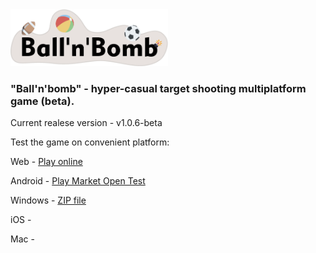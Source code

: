 
<img src="https://github.com/vitosbat/ballandbomb/blob/main/Assets/Graph/Sprites/logo.png?raw=true " width="50%">

### "Ball'n'bomb" - hyper-casual target shooting multiplatform game (beta).

Current realese version - v1.0.6-beta

Test the game on convenient platform:

Web - [Play online](https://vitosbat.itch.io/ballnbomb)

Android - [Play Market Open Test](https://play.google.com/store/apps/details?id=com.AlaidStudio.BallAndBomb)

Windows - [ZIP file](https://disk.yandex.ru/d/XgEmuaZ2O26OLA)

iOS - 

Mac - 







